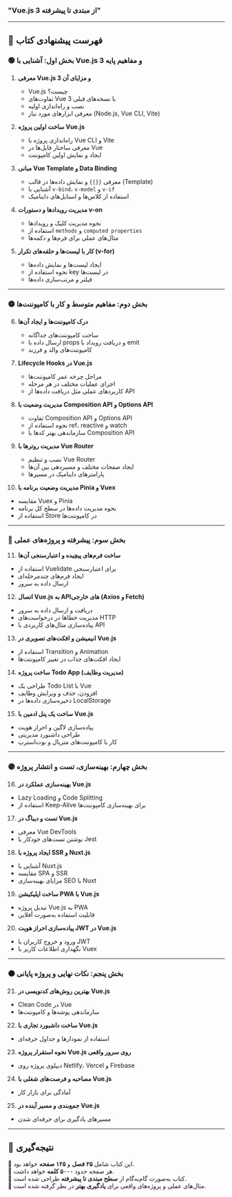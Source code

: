 ### **"Vue.js 3 از مبتدی تا پیشرفته"**  


---

## **📖 فهرست پیشنهادی کتاب**  

### **🟢 بخش اول: آشنایی با Vue.js 3 و مفاهیم پایه**  
1. **معرفی Vue.js 3 و مزایای آن**  
   - Vue.js چیست؟  
   - تفاوت‌های Vue 3 با نسخه‌های قبلی  
   - نصب و راه‌اندازی اولیه  
   - معرفی ابزارهای مورد نیاز (Node.js, Vue CLI, Vite)  

2. **ساخت اولین پروژه Vue.js**  
   - راه‌اندازی پروژه با Vue CLI و Vite  
   - معرفی ساختار فایل‌ها در Vue  
   - ایجاد و نمایش اولین کامپوننت  

3. **مبانی Vue Template و Data Binding**  
   - معرفی `{{}}` و نمایش داده‌ها در قالب (Template)  
   - آشنایی با `v-bind`، `v-model` و `v-if`  
   - استفاده از کلاس‌ها و استایل‌های داینامیک  

4. **مدیریت رویدادها و دستورات v-on**  
   - نحوه مدیریت کلیک و رویدادها  
   - استفاده از `methods` و `computed properties`  
   - مثال‌های عملی برای فرم‌ها و دکمه‌ها  

5. **کار با لیست‌ها و حلقه‌های تکرار (v-for)**  
   - ایجاد لیست‌ها و نمایش داده‌ها  
   - نحوه استفاده از key در لیست‌ها  
   - فیلتر و مرتب‌سازی داده‌ها  

---

### **🟡 بخش دوم: مفاهیم متوسط و کار با کامپوننت‌ها**  
6. **درک کامپوننت‌ها و ایجاد آن‌ها**  
   - ساخت کامپوننت‌های جداگانه  
   - ارسال داده با props و دریافت رویداد با emit  
   - کامپوننت‌های والد و فرزند  

7. **Lifecycle Hooks در Vue.js**  
   - مراحل چرخه عمر کامپوننت‌ها  
   - اجرای عملیات مختلف در هر مرحله  
   - کاربردهای عملی مثل دریافت داده‌ها از API  

8. **مدیریت وضعیت با Composition API و Options API**  
   - تفاوت Composition API و Options API  
   - نحوه استفاده از ref، reactive و watch  
   - سازماندهی بهتر کدها با Composition API  

9. **مدیریت روترها با Vue Router**  
   - نصب و تنظیم Vue Router  
   - ایجاد صفحات مختلف و مسیردهی بین آن‌ها  
   - پارامترهای داینامیک در مسیرها  

10. **مدیریت وضعیت برنامه با Pinia و Vuex**  
   - مقایسه Vuex و Pinia  
   - نحوه مدیریت داده‌ها در سطح کل برنامه  
   - استفاده از Store در کامپوننت‌ها  

---

### **🔵 بخش سوم: پیشرفته و پروژه‌های عملی**  
11. **ساخت فرم‌های پیچیده و اعتبارسنجی آن‌ها**  
   - استفاده از Vuelidate برای اعتبارسنجی  
   - ایجاد فرم‌های چندمرحله‌ای  
   - ارسال داده به سرور  

12. **اتصال Vue.js به APIهای خارجی (Axios و Fetch)**  
   - دریافت و ارسال داده به سرور  
   - مدیریت خطاها در درخواست‌های HTTP  
   - پیاده‌سازی مثال‌های کاربردی با API  

13. **انیمیشن و افکت‌های تصویری در Vue.js**  
   - استفاده از Transition و Animation  
   - ایجاد افکت‌های جذاب در تغییر کامپوننت‌ها  

14. **ساخت پروژه Todo App (مدیریت وظایف)**  
   - طراحی یک Todo List با Vue  
   - افزودن، حذف و ویرایش وظایف  
   - ذخیره‌سازی داده‌ها در LocalStorage  

15. **ساخت یک پنل ادمین با Vue.js**  
   - پیاده‌سازی لاگین و احراز هویت  
   - طراحی داشبورد مدیریتی  
   - کار با کامپوننت‌های متریال و بوت‌استرپ  

---

### **🟣 بخش چهارم: بهینه‌سازی، تست و انتشار پروژه**  
16. **بهینه‌سازی عملکرد در Vue.js**  
   - Lazy Loading و Code Splitting  
   - استفاده از Keep-Alive برای بهینه‌سازی کامپوننت‌ها  

17. **تست و دیباگ در Vue.js**  
   - معرفی Vue DevTools  
   - نوشتن تست‌های خودکار با Jest  

18. **ایجاد پروژه با SSR و Nuxt.js**  
   - آشنایی با Nuxt.js  
   - مقایسه SPA و SSR  
   - مزایای بهینه‌سازی SEO با Nuxt  

19. **ساخت اپلیکیشن PWA با Vue.js**  
   - تبدیل پروژه Vue.js به PWA  
   - قابلیت استفاده به‌صورت آفلاین  

20. **پیاده‌سازی احراز هویت JWT در Vue.js**  
   - ورود و خروج کاربران با JWT  
   - نگهداری اطلاعات کاربر با Vuex  

---

### **🟤 بخش پنجم: نکات نهایی و پروژه پایانی**  
21. **بهترین روش‌های کدنویسی در Vue.js**  
   - Clean Code در Vue  
   - سازماندهی پوشه‌ها و کامپوننت‌ها  

22. **ساخت داشبورد تجاری با Vue.js**  
   - استفاده از نمودارها و جداول حرفه‌ای  

23. **نحوه استقرار پروژه Vue.js روی سرور واقعی**  
   - دیپلوی پروژه روی Netlify، Vercel و Firebase  

24. **مصاحبه و فرصت‌های شغلی با Vue.js**  
   - آمادگی برای بازار کار  

25. **جمع‌بندی و مسیر آینده در Vue.js**  
   - مسیرهای یادگیری برای حرفه‌ای شدن  

---

## **📌 نتیجه‌گیری**  
🔹 این کتاب شامل **۲۵ فصل** و **۱۲۵ صفحه** خواهد بود.  
🔹 هر صفحه حدود **۵۰۰۰ کلمه** خواهد داشت.  
🔹 کتاب به‌صورت گام‌به‌گام از **سطح مبتدی تا پیشرفته** طراحی شده است.  
🔹 مثال‌های عملی و پروژه‌های واقعی برای **یادگیری بهتر** در نظر گرفته شده است.  

